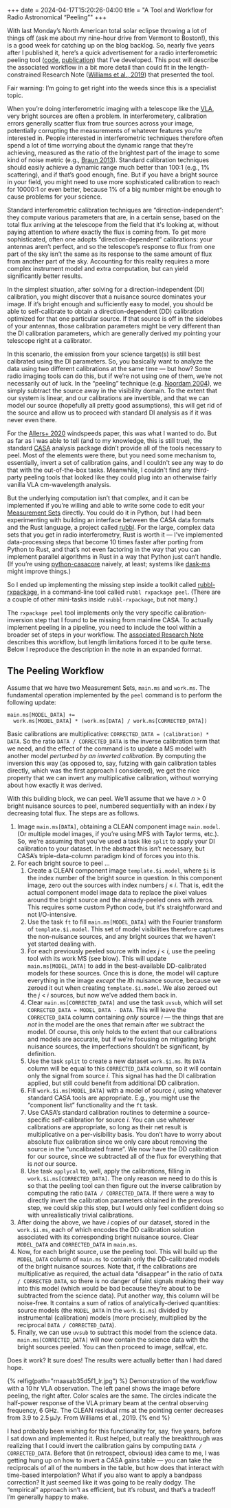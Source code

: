 +++
date = 2024-04-17T15:20:26-04:00
title = "A Tool and Workflow for Radio Astronomical “Peeling”"
+++

With last Monday’s North American total solar eclipse throwing a lot of things
off (ask me about my nine-hour drive from Vermont to Boston!), this is a good
week for catching up on the blog backlog. So, nearly five years after I
published it, here’s a quick advertisement for a radio interferometric peeling
tool ([code](https://github.com/pkgw/rubbl-rxpackage), [publication]) that I’ve
developed. This post will describe the associated workflow in a bit more detail
than could fit in the length-constrained Research Note ([Williams et al.,
2019][publication]) that presented the tool.

[publication]: https://ui.adsabs.harvard.edu/abs/2019RNAAS...3..110W

<!-- more -->

Fair warning: I’m going to get right into the weeds since this is a specialist
topic.

When you’re doing interferometric imaging with a telescope like the [VLA], very
bright sources are often a problem. In interferometery, calibration errors
generally scatter flux from true sources across your image, potentially
corrupting the measurements of whatever features you’re interested in. People
interested in interferometric techniques therefore often spend a lot of time
worrying about the dynamic range that they’re achieving, measured as the ratio
of the brightest part of the image to some kind of noise metric (e.g., [Braun
2013]). Standard calibration techniques should easily achieve a dynamic range
much better than 100:1 (e.g., 1% scattering), and if that’s good enough, fine.
But if you have a bright source in your field, you might need to use more
sophisticated calibration to reach for 10000:1 or even better, because 1% of a
big number might be enough to cause problems for your science.

[VLA]: https://public.nrao.edu/telescopes/vla/
[Braun 2013]: https://ui.adsabs.harvard.edu/abs/2013A%26A...551A..91B/abstract

Standard interferometric calibration techniques are “direction-independent”:
they compute various parameters that are, in a certain sense, based on the total
flux arriving at the telescope from the field that it's looking at, without
paying attention to *where* exactly the flux is coming from. To get more
sophisticated, often one adopts “direction-dependent” calibrations: your
antennas aren’t perfect, and so the telescope’s response to flux from one part
of the sky isn’t the same as its response to the same amount of flux from
another part of the sky. Accounting for this reality requires a more complex
instrument model and extra computation, but can yield significantly better
results.

In the simplest situation, after solving for a direction-independent (DI)
calibration, you might discover that a nuisance source dominates your image. If
it’s bright enough and sufficiently easy to model, you should be able to
self-calibrate to obtain a direction-dependent (DD) calibration optimized for
that one particular source. If that source is off in the sidelobes of your
antennas, those calibration parameters might be very different than the DI
calibration parameters, which are generally derived my pointing your telescope
right at a calibrator.

In this scenario, the emission from your science target(s) is still best
calibrated using the DI parameters. So, you basically want to analyze the data
using two different calibrations at the same time — but how? Some radio imaging
tools can do this, but if we’re not using one of them, we’re not necessarily out
of luck. In the “peeling” technique (e.g. [Noordam 2004]), we simply subtract
the source away in the visibility domain. To the extent that our system is
linear, and our calibrations are invertible, and that we can model our source
(hopefully all pretty good assumptions), this will get rid of the source and
allow us to proceed with standard DI analysis as if it was never even there.

[Noordam 2004]: https://ui.adsabs.harvard.edu/abs/2004SPIE.5489..817N/abstract

For the [Allers+ 2020](@/2023/brown-dwarf-windspeeds/index.md) windspeeds paper,
this was what I wanted to do. But as far as I was able to tell (and to my
knowledge, this is still true), the standard [CASA] analysis package didn’t
provide all of the tools necessary to peel. Most of the elements were there, but
you need some mechanism to, essentially, invert a set of calibration gains, and
I couldn't see any way to do that with the out-of-the-box tasks. Meanwhile, I
couldn't find any third-party peeling tools that looked like they could plug
into an otherwise fairly vanilla VLA cm-wavelength analysis.

[CASA]: https://casa.nrao.edu/

But the underlying computation isn’t that complex, and it can be implemented if
you’re willing and able to write some code to edit your [Measurement Sets][ms]
directly. You could do it in Python, but I had been experimenting with building
an interface between the CASA data formats and the Rust language, a project
called [rubbl]. For the large, complex data sets that you get in radio
interferometry, Rust is worth it — I’ve implemented data-processing steps that
become 10 times faster after porting from Python to Rust, and that’s not even
factoring in the way that you can implement parallel algorithms in Rust in a way
that Python just can’t handle. (If you’re using [python-casacore] naively, at
least; systems like [dask-ms] might improve things.)

[ms]: https://casa.nrao.edu/Memos/229.html
[rubbl]: https://github.com/pkgw/rubbl
[python-casacore]: https://github.com/casacore/python-casacore
[dask-ms]: https://dask-ms.readthedocs.io

So I ended up implementing the missing step inside a toolkit called
[rubbl-rxpackage], in a command-line tool called `rubbl rxpackage peel`. (There
are a couple of other mini-tasks inside `rubbl-rxpackage`, but not many.)

[rubbl-rxpackage]: https://github.com/pkgw/rubbl-rxpackage

The `rxpackage peel` tool implements only the very specific
calibration-inversion step that I found to be missing from mainline CASA. To
actually implement peeling in a pipeline, you need to include the tool within a
broader set of steps in your workflow. The [associated Research
Note][publication] describes this workflow, but length limitations forced it to
be quite terse. Below I reproduce the description in the note in an expanded
format.


## The Peeling Workflow

Assume that we have two Measurement Sets, `main.ms` and `work.ms`. The
fundamental operation implemented by the `peel` command is to perform the
following update:

```
main.ms[MODEL_DATA] +=
  work.ms[MODEL_DATA] * (work.ms[DATA] / work.ms[CORRECTED_DATA])
```

Basic calibrations are multiplicative: `CORRECTED_DATA = (calibration) * DATA`.
So the ratio `DATA / CORRECTED_DATA` is the inverse calibration term that we
need, and the effect of the command is to update a MS model with another model
*perturbed by an inverted calibration*. By computing the inversion this way (as
opposed to, say, futzing with gain calibration tables directly, which was the
first approach I considered), we get the nice property that we can invert any
multiplicative calibration, without worrying about how exactly it was derived.

With this building block, we can peel. We’ll assume that we have *n* > 0 bright
nuisance sources to peel, numbered sequentially with an index *i* by decreasing
total flux. The steps are as follows.

1. Image `main.ms[DATA]`, obtaining a CLEAN component image `main.model`. (Or
   multiple model images, if you’re using MFS with Taylor terms, etc.). So,
   we’re assuming that you’ve used a task like `split` to apply your DI
   calibration to your dataset. In the abstract this isn’t necessary, but CASA’s
   triple-data-column paradigm kind of forces you into this.
1. For each bright source to peel ...
   1. Create a CLEAN component image `template.$i.model`, where `$i` is the
      index number of the bright source in question. In this component image,
      zero out the sources with index numbers *j* ≤ *i*. That is, edit the
      actual component model image data to replace the pixel values around the
      bright source and the already-peeled ones with zeros. This requires some
      custom Python code, but it's straightforward and not I/O-intensive.
   1. Use the task `ft` to fill `main.ms[MODEL_DATA]` with the Fourier transform
      of `template.$i.model`. This set of model visibilities therefore captures
      the non-nuisance sources, and any bright sources that we haven’t yet
      started dealing with.
   1. For each previously peeled source with index *j* < *i*, use the peeling
      tool with its work MS (see blow). This will update `main.ms[MODEL_DATA]`
      to add in the best-available DD-calibrated models for these sources. Once
      this is done, the model will capture everything in the image *except* the
      *i*th nuisance source, because we zeroed it out when creating
      `template.$i.model`. We also zeroed out the *j* < *i* sources, but now
      we’ve added them back in.
   1. Clear `main.ms[CORRECTED_DATA]` and use the task `uvsub`, which will set
      `CORRECTED_DATA = MODEL_DATA - DATA`. This will leave the `CORRECTED_DATA`
      column containing *only* source *i* — the things that are *not* in the
      model are the ones that remain after we subtract the model. Of course,
      this only holds to the extent that our calibrations and models are
      accurate, but if we’re focusing on mitigating bright nuisance sources, the
      imperfections shouldn’t be significant, by definition.
   1. Use the task `split` to create a new dataset `work.$i.ms`. Its `DATA`
      column will be equal to this `CORRECTED_DATA` column, so it will contain
      only the signal from source *i*.  This signal has had the DI calibration
      applied, but still could benefit from additional DD calibration.
   1. Fill `work.$i.ms[MODEL_DATA]` with a model of source *i*, using whatever
      standard CASA tools are appropriate. E.g., you might use the “component
      list” functionality and the `ft` task.
   1. Use CASA’s standard calibration routines to determine a source-specific
      self-calibration for source *i*. You can use whatever calibrations are
      appropriate, so long as their net result is multiplicative on a
      per-visibility basis. You don’t have to worry about absolute flux
      calibration since we only care about removing the source in the
      “uncalibrated frame”. We now have the DD calibration for our source, since
      we subtracted all of the flux for everything that is *not* our source.
   1. Use task `applycal` to, well, apply the calibrations, filling in
      `work.$i.ms[CORRECTED_DATA]`. The only reason we need to do this is so
      that the peeling tool can then figure out the inverse calibration by
      computing the ratio `DATA / CORRECTED_DATA`. If there were a way to
      directly invert the calibration parameters obtained in the previous step,
      we could skip this step, but I would only feel confident doing so with
      unrealistically trivial calibrations.
1. After doing the above, we have *i* copies of our dataset, stored in the
   `work.$i.ms`, each of which encodes the DD calibration solution associated
   with its corresponding bright nuisance source. Clear `MODEL_DATA` and
   `CORRECTED_DATA` in `main.ms`.
1. Now, for each bright source, use the peeling tool. This will build up the
   `MODEL_DATA` column of `main.ms` to contain only the DD-calibrated models of
   the bright nuisance sources. Note that, if the calibrations are
   multiplicative as required, the actual data “disappear” in the ratio of `DATA
   / CORRECTED_DATA`, so there is no danger of faint signals making their way
   into this model (which would be bad because they’re about to be subtracted
   from the science data). Put another way, this column will be noise-free. It
   contains a sum of ratios of analytically-derived quantities: source models
   (the `MODEL_DATA` in the `work.$i.ms`) divided by instrumental (calibration)
   models (more precisely, multiplied by the reciprocal `DATA /
   CORRECTED_DATA`).
1. Finally, we can use `uvsub` to subtract this model from the science data.
   `main.ms[CORRECTED_DATA]` will now contain the science data with the bright
   sources peeled. You can then proceed to image, selfcal, etc.

Does it work? It sure does! The results were actually better than I had dared
hope.

{% relfig(path="rnaasab35d5f1_lr.jpg") %}
Demonstration of the workflow with a 10 hr VLA observation. The left panel shows
the image before peeling, the right after. Color scales are the same. The
circles indicate the half-power response of the VLA primary beam at the central
observing frequency, 6 GHz. The CLEAN residual rms at the pointing center
decreases from 3.9 to 2.5 μJy. From Williams et al., 2019.
{% end %}

I had probably been wishing for this functionality for, say, five years, before
I sat down and implemented it. Rust helped, but really the breakthrough was
realizing that I could invert the calibration gains by computing `DATA /
CORRECTED_DATA`. Before that (in retrospect, obvious) idea came to me, I was
getting hung up on how to invert a CASA gains table — you can take the
reciprocals of all of the numbers in the table, but how does that interact with
time-based interpolation? What if you also want to apply a bandpass correction?
It just seemed like it was going to be really dodgy. The “empirical” approach
isn’t as efficient, but it’s robust, and that’s a tradeoff I’m generally happy
to make.
